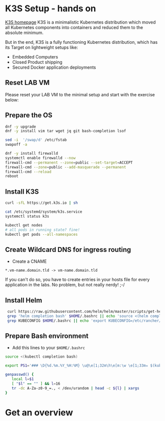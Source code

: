 # K3S Setup - hands on
[K3S homepage](https://k3s.io/)
K3S is a minimalistic Kubernetes distribution which moved all Kubernetes components into containers and reduced them to the absolute minimum. 

But in the end, K3S is a fully functioning Kubernetes distribution, which has its Target on lightweight setups like:
- Embedded Computers
- Closed Product shipping
- Secured Docker application deployments

## Reset LAB VM
Please reset your LAB VM to the minimal setup and start with the exercise below:

## Prepare the OS
```bash
dnf -y upgrade
dnf -y install vim tar wget jq git bash-completion lsof

sed -i  '/swap/d' /etc/fstab
swapoff -a

dnf -y install firewalld
systemctl enable firewalld --now
firewall-cmd --permanent --zone=public --set-target=ACCEPT
firewall-cmd --zone=public --add-masquerade --permanent
firewall-cmd --reload
reboot
```

## Install K3S
```bash
curl -sfL https://get.k3s.io | sh

cat /etc/systemd/system/k3s.service
systemctl status k3s

kubectl get nodes
# all pods in running state? fine!
kubectl get pods --all-namespaces
```

## Create Wildcard DNS for ingress routing
-   Create a CNAME
```
*.vm-name.domain.tld -> vm-name.domain.tld
```    
If you can't do so, you have to create entries in your hosts file for every application in the labs.
No problem, but not really nerdy! ;-/


## Install Helm
```bash
 curl https://raw.githubusercontent.com/helm/helm/master/scripts/get-helm-3 | sh
 grep 'helm completion bash' $HOME/.bashrc || echo 'source <(helm completion bash)' >> $HOME/.bashrc
 grep KUBECONFIG $HOME/.bashrc || echo 'export KUBECONFIG=/etc/rancher/k3s/k3s.yaml' >> $HOME/.bashrc
```

## Prepare Bash environment
- Add this lines to your `$HOME/.bashrc`
```bash
source <(kubectl completion bash)

export PS1='### \D{%d.%m.%Y_%H:%M} \u@\e[1;32m\h\e[m:\w \e[1;33m✯ $(kubectl config view -o jsonpath="{.contexts[].context.namespace}")\e[m \n# '

genpasswd() {
   local l=$1
   [ "$l" == "" ] && l=16
   tr -dc A-Za-z0-9_=., < /dev/urandom | head -c ${l} | xargs 
}
```

# Get an overview

<!--stackedit_data:
eyJoaXN0b3J5IjpbODQ2NDkwNjU4LDExMjQ2ODY4NSw3MzA5OT
gxMTZdfQ==
-->
